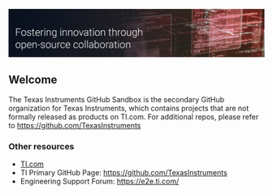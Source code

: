 ![Open Source at Texas Instruments](https://github.com/elijahrobert/testrepo/blob/71ddae984db2cab6cc9bc1ac670738676bb73a1b/TI-GitHubBanner-Sandbox.png)

## Welcome

The Texas Instruments GitHub Sandbox is the secondary GitHub organization for Texas Instruments, which contains projects that are not formally released as products on TI.com. For additional repos, please refer to https://github.com/TexasInstruments


### Other resources
* [TI.com](https://www.ti.com/)
* TI Primary GitHub Page: https://github.com/TexasInstruments
* Engineering Support Forum: https://e2e.ti.com/
